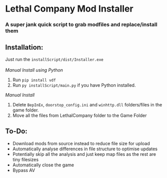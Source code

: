 # Lethal Company Mod Installer

### A super jank quick script to grab modfiles and replace/install them

## Installation:

Just run the `installScript/dist/Installer.exe`
<br><br>
_Manual Install using Python_

1. Run `pip install vdf`
2. Run `py installScript/main.py` if you have Python installed.

_Manual Install_<br>

1. Delete `BepInEx`, `doorstop_config.ini` and `winhttp.dll` folders/files in the game folder.
2. Move all the files from LethalCompany folder to the Game Folder

## To-Do:

-   Download mods from source instead to reduce file size for upload
-   Automatically analyse differences in file structure to optimise updates
-   Potentially skip all the analysis and just keep map files as the rest are tiny filesizes
-   Automatically close the game
-   Bypass AV
